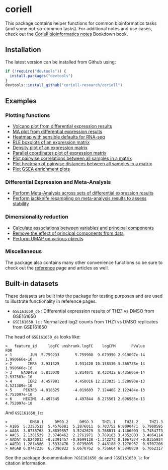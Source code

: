 # coriell

This package contains helper functions for common bioinformatics tasks (and some 
not-so-common tasks). For additional notes and use cases, check out the 
[Coriell bioinformatics notes](https://coriell-research.github.io/coriell-bioinformatics-notes/)
Bookdown book. 

## Installation

The latest version can be installed from Github using:

```R
if (!require("devtools")) {
  install.packages("devtools")
}
devtools::install_github("coriell-research/coriell")
```

## Examples

### Plotting functions

- [Volcano plot from differential expression results](https://coriell-research.github.io/coriell/reference/plot_volcano.html)
- [MA plot from differential expression results](https://coriell-research.github.io/coriell/reference/plot_md.html)
- [Heatmap with sensible defaults for RNA-seq](https://coriell-research.github.io/coriell/reference/quickmap.html)
- [RLE boxplots of an expression matrix](https://coriell-research.github.io/coriell/reference/plot_boxplot.html)
- [Density plot of an expression matrix](https://coriell-research.github.io/coriell/reference/plot_density.html)
- [Parallel coordinates plot of expression matrix](https://coriell-research.github.io/coriell/reference/plot_parallel.html)
- [Plot pairwise correlations between all samples in a matrix](https://coriell-research.github.io/coriell/reference/plot_cor_pairs.html)
- [Plot heatmap of pairwise distances between all samples in a matrix](https://coriell-research.github.io/coriell/reference/plot_dist.html)
- [Plot GSEA enrichment plots](https://coriell-research.github.io/coriell/reference/plot_enrichment.html)

### Differential Expression and Meta-Analysis

- [Perform Meta-Analysis across sets of differential expression results](https://coriell-research.github.io/coriell/reference/meta_de.html)
- [Perform jackknife resampling on meta-analysis results to assess stability](https://coriell-research.github.io/coriell/reference/jackknifeSE.html)

### Dimensionality reduction

- [Calculate associations between variables and principal components](https://coriell-research.github.io/coriell/reference/associate_components.html)
- [Remove the effect of principal components from data](https://coriell-research.github.io/coriell/reference/remove_components.html)
- [Perform UMAP on various objects](https://coriell-research.github.io/coriell/reference/UMAP.html)

### Miscellaneous 

The package also contains many other convenience functions so be sure to check 
out the [reference](https://coriell-research.github.io/coriell/reference/index.html) 
page and articles as well.

## Built-in datasets

These datasets are built into the package for testing purposes and are used to 
illustrate functionality in reference pages.

* `GSE161650_de` : Differential expression results of THZ1 vs DMSO from GSE161650 
* `GSE161650_lc` : Normalized log2 counts from THZ1 vs DMSO replicates from GSE161650 

The head of `GSE161650_de` looks like:

```
>   feature_id     logFC unshrunk.logFC    logCPM       PValue          FDR
> 1        JUN  5.759233       5.759908  9.079350 2.919097e-14 1.990666e-10
> 2       IER5  3.931325       3.931420 10.158336 3.365738e-14 1.990666e-10
> 3    GADD45B  5.813030       5.814071  8.432432 6.435666e-14 2.537583e-10
> 4       IER2  4.457981       4.458016 12.223835 1.528890e-13 4.521309e-10
> 5     PIK3R3 -4.018325      -4.019603  7.124408 2.122484e-13 4.752097e-10
> 6     HEXIM1  4.497345       4.497844  8.275561 2.696985e-13 4.752097e-10
```

And `GSE161650_lc`:

```
>          DMSO.1     DMSO.2     DMSO.3    THZ1.1    THZ1.2     THZ1.3
> A1BG  5.3323512  5.4576081  5.2876011  6.703752 6.8090471  6.7908595
> AAAS  3.8738768  3.8839857  3.5242625  3.768811 4.1406003  3.7454773
> AACS  2.1381539  2.3748462  2.2761971  3.769163 3.4352003  3.4064114
> AADAT 0.8240013 -0.2391457 -0.8699138 -1.342273 0.1967574 -0.8355924
> AAED1 1.2814586  1.5332476  2.0735095  2.443188 2.1270932  0.9707206
> AAGAB 6.8747238  6.7396922  6.6670762  6.756664 6.5840839  6.7662317
```

See the package documentation `?GSE161650_de` and `?GSE161650_lc` for 
citation information.
